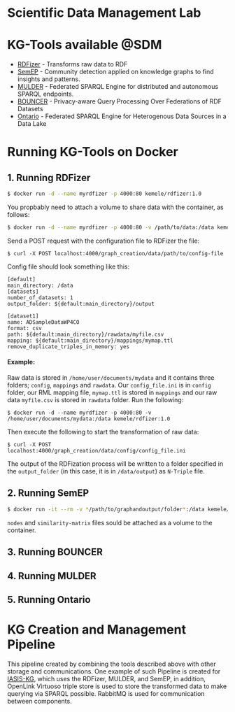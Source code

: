 # Scientific Data Management Lab 


# KG-Tools available @SDM

- [RDFizer](https://github.com/SDM-TIB/rdfizer) - Transforms raw data to RDF 
- [SemEP](https://github.com/SDM-TIB/SemEP-Node) - Community detection applied on knowledge graphs to find insights and patterns.
- [MULDER](https://github.com/SDM-TIB/MULDER) - Federated SPARQL Engine for distributed and autonomous SPARQL endpoints.
- [BOUNCER](https://github.com/SDM-TIB/BOUNCER) - Privacy-aware Query Processing Over Federations of RDF Datasets
- [Ontario](https://github.com/SDM-TIB/Ontario) - Federated SPARQL Engine for Heterogenous Data Sources in a Data Lake


# Running KG-Tools on Docker 


## 1. Running RDFizer
```bash
$ docker run -d --name myrdfizer -p 4000:80 kemele/rdfizer:1.0
```
You propbably need to attach a volume to share data with the container, as follows:
```bash
$ docker run -d --name myrdfizer -p 4000:80 -v /path/to/data:/data kemele/rdfizer:1.0
```
Send a POST request with the configuration file to RDFizer the file:
```
$ curl -X POST localhost:4000/graph_creation/data/path/to/config-file
```
Config file should look something like this:
```
[default]
main_directory: /data
[datasets]
number_of_datasets: 1
output_folder: ${default:main_directory}/output

[dataset1]
name: ADSampleDataWP4CO
format: csv
path: ${default:main_directory}/rawdata/myfile.csv
mapping: ${default:main_directory}/mappings/mymap.ttl
remove_duplicate_triples_in_memory: yes
```

#### Example:
Raw data is stored in `/home/user/documents/mydata` and it contains three folders; `config`, `mappings` and `rawdata`. Our `config_file.ini` is in `config` folder, our RML mapping file, `mymap.ttl` is stored in `mappings` and our raw data `myfile.csv` is stored in `rawdata` folder. Run the following:
```
$ docker run -d --name myrdfizer -p 4000:80 -v /home/user/documents/mydata:/data kemele/rdfizer:1.0
```
Then execute the following to start the transformation of raw data:
```
$ curl -X POST localhost:4000/graph_creation/data/config/config_file.ini 
```
The output of the RDFization process will be written to a folder specified in the `output_folder` (in this case, it is in `/data/output`) as `N-Triple` file.

## 2. Running SemEP

```bash
$ docker run -it --rm -v */path/to/graphandoutput/folder*:/data kemele/semep-node:20-04-18 semEP-node <nodes> <similarity matrix> <threshold>
```
`nodes` and `similarity-matrix` files sould be attached as a volume to the container. 

## 3. Running BOUNCER

## 4. Running MULDER

## 5. Running Ontario

# KG Creation and Management Pipeline

This pipeline created by combining the tools described above with other storage and communications. One example of such Pipeline is created for [IASIS-KG](https://github.com/SDM-TIB/IASIS-KG), which uses the RDFizer, MULDER, and SemEP, in addition, OpenLink Virtuoso triple store is used to store the transformed data to make querying via SPARQL possible. RabbitMQ is used for communication between components.  

